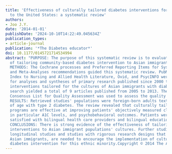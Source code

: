 ```yaml
---
title: 'Effectiveness of culturally tailored diabetes interventions for Asian immigrants
  to the United States: a systematic review'
authors:
- Joo J.Y.
date: '2014-01-01'
publishDate: '2024-10-10T14:22:49.045634Z'
publication_types:
- article-journal
publication: '*The Diabetes educator*'
doi: 10.1177/0145721714534994
abstract: "PURPOSE: The purpose of this systematic review is to evaluate the effectiveness
  of tailoring community-based diabetes intervention to Asian immigrant cultures.,
  METHODS: The Cochrane processes and Preferred Reporting Items for Systematic Reviews
  and Meta-Analyses recommendations guided this systematic review. PubMed, the Cumulative
  Index to Nursing and Allied Health Literature, Ovid, and PsycINFO were searched
  for analyses and syntheses of primary research published since 2000 that described
  interventions tailored for the cultures of Asian immigrants with diabetes. This
  search yielded a total of 9 articles published from 2005 to 2013. The Amsterdam-Maastricht
  Consensus List for Quality Assessment was used to assess the quality of the studies.,
  RESULTS: Retrieved studies' populations were foreign-born adults textgreater50 years
  of age with type 2 diabetes. The review revealed that culturally tailored diabetes
  programs are effective at improving patients' objectively measured clinical outcomes,
  in particular A1C levels, and psychobehavioral outcomes. Patients were also highly
  satisfied with bilingual health care providers and bilingual educational programs.,
  CONCLUSIONS: There is strong evidence of the effectiveness of tailoring diabetes
  interventions to Asian immigrant populations' cultures. Further studies, including
  longitudinal studies and studies with rigorous research designs that subclassify
  Asian immigrants, are needed to encourage the implementation of culturally tailored
  diabetes intervention for this ethnic minority.Copyright © 2014 The Author(s)."
---
```

